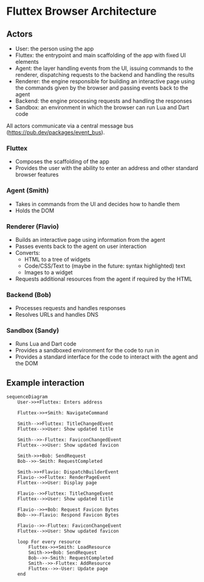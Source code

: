 # Fluttex Browser Architecture

## Actors

- User: the person using the app
- Fluttex: the entrypoint and main scaffolding of the app with fixed UI elements
- Agent: the layer handling events from the UI, issuing commands to the renderer, dispatching requests to the backend and handling the results
- Renderer: the engine responsible for building an interactive page using the commands given by the browser and passing events back to the agent
- Backend: the engine processing requests and handling the responses
- Sandbox: an environment in which the browser can run Lua and Dart code

All actors communicate via a central message bus (https://pub.dev/packages/event_bus).

### Fluttex

- Composes the scaffolding of the app
- Provides the user with the ability to enter an address and other standard browser features

### Agent (Smith)

- Takes in commands from the UI and decides how to handle them
- Holds the DOM

### Renderer (Flavio)

- Builds an interactive page using information from the agent
- Passes events back to the agent on user interaction
- Converts:
  - HTML to a tree of widgets
  - Code/CSS/Text to (maybe in the future: syntax highlighted) text
  - Images to a widget
- Requests additional resources from the agent if required by the HTML

### Backend (Bob)

- Processes requests and handles responses
- Resolves URLs and handles DNS

### Sandbox (Sandy)

- Runs Lua and Dart code
- Provides a sandboxed environment for the code to run in
- Provides a standard interface for the code to interact with the agent and the DOM

## Example interaction

```mermaid
sequenceDiagram
    User->>+Fluttex: Enters address

    Fluttex->>+Smith: NavigateCommand

    Smith-->>Fluttex: TitleChangedEvent
    Fluttex-->>User: Show updated title

    Smith-->>-Fluttex: FaviconChangedEvent
    Fluttex-->>User: Show updated favicon

    Smith->>+Bob: SendRequest
    Bob-->>-Smith: RequestCompleted

    Smith->>+Flavio: DispatchBuilderEvent
    Flavio-->>Fluttex: RenderPageEvent
    Fluttex-->>User: Display page

    Flavio-->>Fluttex: TitleChangeEvent
    Fluttex-->>User: Show updated title

    Flavio-->>+Bob: Request Favicon Bytes
    Bob-->>-Flavio: Respond Favicon Bytes

    Flavio-->>-Fluttex: FaviconChangeEvent
    Fluttex-->>User: Show updated favicon

    loop For every resource
        Fluttex->>+Smith: LoadResource
        Smith->>+Bob: SendRequest
        Bob-->>-Smith: RequestCompleted
        Smith-->>-Fluttex: AddResource
        Fluttex-->>-User: Update page
    end
```
